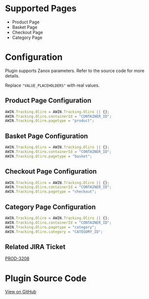 
# Supported Pages

- Product Page
- Basket Page
- Checkout Page
- Category Page

# Configuration

Plugin supports Zanox parameters. Refer to the source code for more
details.

Replace `"VALUE_PLACEHOLDERS"` with real values.

## Product Page Configuration


``` javascript
AWIN.Tracking.Oliro = AWIN.Tracking.Oliro || {};
AWIN.Tracking.Oliro.containerId = "CONTAINER_ID";
AWIN.Tracking.Oliro.pagetype = "product";
```




## Basket Page Configuration


``` javascript
AWIN.Tracking.Oliro = AWIN.Tracking.Oliro || {};
AWIN.Tracking.Oliro.containerId = "CONTAINER_ID";
AWIN.Tracking.Oliro.pagetype = "basket";
```




## Checkout Page Configuration


``` javascript
AWIN.Tracking.Oliro = AWIN.Tracking.Oliro || {};
AWIN.Tracking.Oliro.containerId = "CONTAINER_ID";
AWIN.Tracking.Oliro.pagetype = "checkout";
```




## Category Page Configuration


``` javascript
AWIN.Tracking.Oliro = AWIN.Tracking.Oliro || {};
AWIN.Tracking.Oliro.containerId = "CONTAINER_ID";
AWIN.Tracking.Oliro.pagetype = "category";
AWIN.Tracking.Oliro.category = "CATEGORY_ID";
```




## Related JIRA Ticket

[PROD-3208](https://jira.awin.com/browse/PROD-3208)

# Plugin Source Code

[View on
GitHub](https://github.com/awin/awin-tracking/blob/master/web/thirdparty/oliro.js)